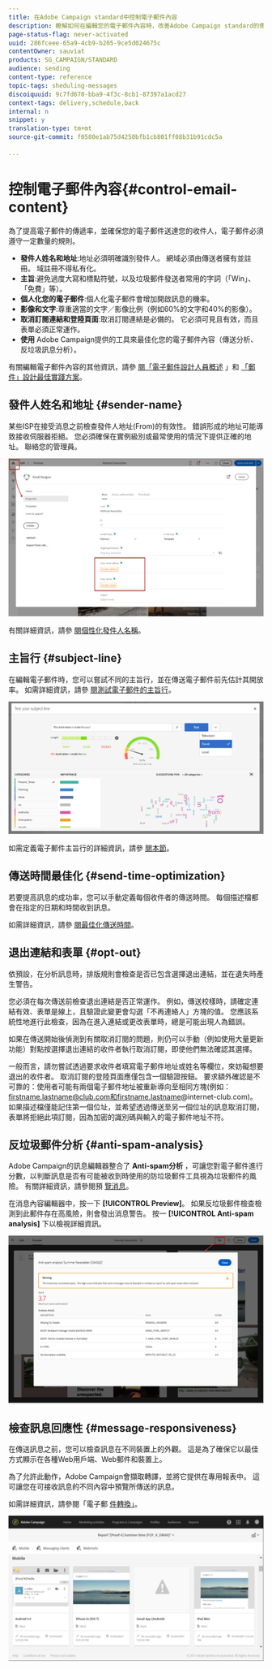 ```yaml
---
title: 在Adobe Campaign standard中控制電子郵件內容
description: 瞭解如何在編輯您的電子郵件內容時，改善Adobe Campaign standard的傳遞能力。
page-status-flag: never-activated
uuid: 286fceee-65a9-4cb9-b205-9ce5d024675c
contentOwner: sauviat
products: SG_CAMPAIGN/STANDARD
audience: sending
content-type: reference
topic-tags: sheduling-messages
discoiquuid: 9c7fd670-bba9-4f3c-8cb1-87397a1acd27
context-tags: delivery,schedule,back
internal: n
snippet: y
translation-type: tm+mt
source-git-commit: f0580e1ab75d4250bfb1cb801ff08b31b91cdc5a

---
```



# 控制電子郵件內容{#control-email-content}

為了提高電子郵件的傳遞率，並確保您的電子郵件送達您的收件人，電子郵件必須遵守一定數量的規則。

* **發件人姓名和地址**:地址必須明確識別發件人。 網域必須由傳送者擁有並註冊。 域註冊不得私有化。
* **主旨**:避免過度大寫和標點符號，以及垃圾郵件發送者常用的字詞（「Win」、「免費」等）。
* **個人化您的電子郵件**:個人化電子郵件會增加開啟訊息的機率。
* **影像和文字**:尊重適當的文字／影像比例（例如60%的文字和40%的影像）。
* **取消訂閱連結和登陸頁面**:取消訂閱連結是必備的。 它必須可見且有效，而且表單必須正常運作。
* **使用** Adobe Campaign提供的工具來最佳化您的電子郵件內容（傳送分析、反垃圾訊息分析）。

有關編輯電子郵件內容的其他資訊，請參 [閱「電子郵件設計人員概述](../../designing/using/designing-content-in-adobe-campaign.md) 」和 [「郵件」設計最佳實踐方案](../../designing/using/overview.md#content-design-best-practices)。

## 發件人姓名和地址 {#sender-name}

某些ISP在接受消息之前檢查發件人地址(From)的有效性。 錯誤形成的地址可能導致接收伺服器拒絕。 您必須確保在實例級別或最常使用的情況下提供正確的地址。 聯絡您的管理員。

![](assets/delivery_content_edition16.png)

有關詳細資訊，請參 [閱個性化發件人名稱](../../designing/using/personalization.md#personalizing-the-sender)。

## 主旨行 {#subject-line}

在編輯電子郵件時，您可以嘗試不同的主旨行，並在傳送電子郵件前先估計其開放率。 如需詳細資訊，請參 [閱測試電子郵件的主旨行](../../sending/using/testing-subject-line-email.md)。

![](assets/predictive_subject_line_example.png)

如需定義電子郵件主旨行的詳細資訊，請參 [閱本節](../../designing/using/subject-line.md)。

## 傳送時間最佳化 {#send-time-optimization}

若要提高訊息的成功率，您可以手動定義每個收件者的傳送時間。 每個描述檔都會在指定的日期和時間收到訊息。

如需詳細資訊，請參 [閱最佳化傳送時間](../../sending/using/optimizing-the-sending-time.md)。

## 退出連結和表單 {#opt-out}

依預設，在分析訊息時，排版規則會檢查是否已包含選擇退出連結，並在遺失時產生警告。

您必須在每次傳送前檢查退出連結是否正常運作。 例如，傳送校樣時，請確定連結有效、表單是線上，且驗證此變更會勾選「不再連絡人」方塊的值。 您應該系統性地進行此檢查，因為在進入連結或更改表單時，總是可能出現人為錯誤。

如果在傳送開始後偵測到有關取消訂閱的問題，則仍可以手動（例如使用大量更新功能）對點按選擇退出連結的收件者執行取消訂閱，即使他們無法確認其選擇。

一般而言，請勿嘗試透過要求收件者填寫電子郵件地址或姓名等欄位，來妨礙想要退出的收件者。 取消訂閱的登陸頁面應僅包含一個驗證按鈕。 要求額外確認是不可靠的：使用者可能有兩個電子郵件地址被重新導向至相同方塊(例如：firstname.lastname@club.com和firstname.lastname@internet-club.com)。 如果描述檔僅能記住第一個位址，並希望透過傳送至另一個位址的訊息取消訂閱，表單將拒絕此項訂閱，因為加密的識別碼與輸入的電子郵件地址不符。

## 反垃圾郵件分析 {#anti-spam-analysis}

Adobe Campaign的訊息編輯器整合了 **Anti-spam分析** ，可讓您對電子郵件進行分數，以判斷訊息是否有可能被收到時使用的防垃圾郵件工具視為垃圾郵件的風險。 有關詳細資訊，請參閱預 [覽消息](../../sending/using/previewing-messages.md)。

在消息內容編輯器中，按一下 **[!UICONTROL Preview]**。 如果反垃圾郵件檢查檢測到此郵件存在高風險，則會發出消息警告。 按一 **[!UICONTROL Anti-spam analysis]** 下以檢視詳細資訊。

![](assets/sending_anti-spam_analysis.png)

## 檢查訊息回應性 {#message-responsiveness}

在傳送訊息之前，您可以檢查訊息在不同裝置上的外觀。 這是為了確保它以最佳方式顯示在各種Web用戶端、Web郵件和裝置上。

為了允許此動作，Adobe Campaign會擷取轉譯，並將它提供在專用報表中。 這可讓您在可接收訊息的不同內容中預覽所傳送的訊息。

如需詳細資訊，請參閱「電子郵 [件轉換」](../../sending/using/email-rendering.md)。

![](assets/inbox_rendering_report_3.png)
